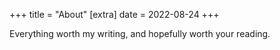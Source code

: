 +++
title = "About"
[extra]
date = 2022-08-24
+++

Everything worth my writing, and hopefully worth your reading.